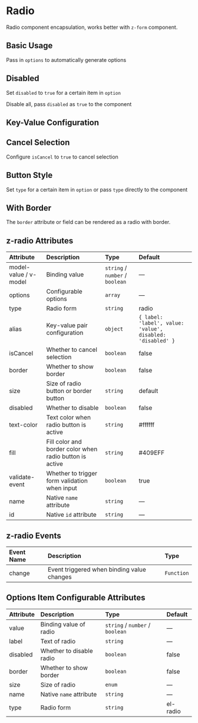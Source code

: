 # Radio

Radio component encapsulation, works better with `z-form` component.

## Basic Usage

Pass in `options` to automatically generate options

<preview path="../../demo/radio/normal.vue" />

## Disabled

Set `disabled` to `true` for a certain item in `option`

<preview path="../../demo/radio/disabled.vue" />

Disable all, pass `disabled` as `true` to the component

<preview path="../../demo/radio/disabled-all.vue" />

## Key-Value Configuration

<preview path="../../demo/radio/kv.vue" />

## Cancel Selection

Configure `isCancel` to `true` to cancel selection

<preview path="../../demo/radio/cancel.vue" />

## Button Style

Set `type` for a certain item in `option` or pass `type` directly to the component

<preview path="../../demo/radio/button.vue" />

## With Border

The `border` attribute or field can be rendered as a radio with border.

<preview path="../../demo/radio/border.vue" />

## z-radio Attributes

| Attribute             | Description                              | Type                            | Default |
| :-------------------- | :--------------------------------------- | :------------------------------ | :------ |
| model-value / v-model | Binding value                            | `string` / `number` / `boolean` | —       |
| options               | Configurable options                     | `array`                         | —       |
| type                  | Radio form                               | `string`                        | radio   |
| alias                 | Key-value pair configuration             | `object`                        | `{ label: 'label', value: 'value', disabled: 'disabled' }` |
| isCancel              | Whether to cancel selection              | `boolean`                       | false   |
| border                | Whether to show border                   | `boolean`                       | false   |
| size                  | Size of radio button or border button   | `string`                        | default |
| disabled              | Whether to disable                       | `boolean`                       | false   |
| text-color            | Text color when radio button is active  | `string`                        | #ffffff |
| fill                  | Fill color and border color when radio button is active | `string` | #409EFF |
| validate-event        | Whether to trigger form validation when input | `boolean`                | true    |
| name                  | Native `name` attribute                  | `string`                        | —       |
| id                    | Native `id` attribute                    | `string`                        | —       |

## z-radio Events

| Event Name | Description                      | Type       |
| :--------- | :------------------------------- | :--------- |
| change     | Event triggered when binding value changes | `Function` |

## Options Item Configurable Attributes

| Attribute | Description          | Type                            | Default |
| :-------- | :------------------- | :------------------------------ | :------ |
| value     | Binding value of radio | `string` / `number` / `boolean` | —      |
| label     | Text of radio        | `string`                        | —      |
| disabled  | Whether to disable radio | `boolean`                    | false  |
| border    | Whether to show border | `boolean`                     | false  |
| size      | Size of radio        | `enum`                          | —      |
| name      | Native `name` attribute | `string`                     | —      |
| type      | Radio form           | `string`                        | el-radio |
